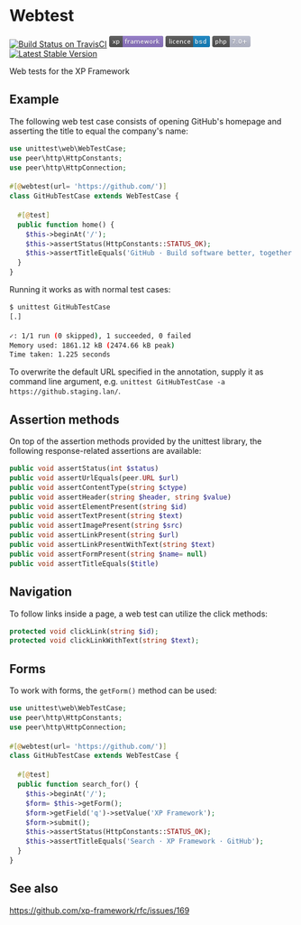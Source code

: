 Webtest
=======

[![Build Status on TravisCI](https://secure.travis-ci.org/xp-framework/webtest.svg)](http://travis-ci.org/xp-framework/webtest)
[![XP Framework Module](https://raw.githubusercontent.com/xp-framework/web/master/static/xp-framework-badge.png)](https://github.com/xp-framework/core)
[![BSD Licence](https://raw.githubusercontent.com/xp-framework/web/master/static/licence-bsd.png)](https://github.com/xp-framework/core/blob/master/LICENCE.md)
[![Requires PHP 7.0+](https://raw.githubusercontent.com/xp-framework/web/master/static/php-7_0plus.png)](http://php.net/)
[![Latest Stable Version](https://poser.pugx.org/xp-framework/webtest/version.png)](https://packagist.org/packages/xp-framework/webtest)

Web tests for the XP Framework

Example
-------
The following web test case consists of opening GitHub's homepage and asserting the title to equal the company's name:

```php
use unittest\web\WebTestCase;
use peer\http\HttpConstants;
use peer\http\HttpConnection;

#[@webtest(url= 'https://github.com/')]
class GitHubTestCase extends WebTestCase {

  #[@test]
  public function home() {
    $this->beginAt('/');
    $this->assertStatus(HttpConstants::STATUS_OK);
    $this->assertTitleEquals('GitHub · Build software better, together.');
  }
}
```

Running it works as with normal test cases:

```sh
$ unittest GitHubTestCase
[.]

✓: 1/1 run (0 skipped), 1 succeeded, 0 failed
Memory used: 1861.12 kB (2474.66 kB peak)
Time taken: 1.225 seconds
```

To overwrite the default URL specified in the annotation, supply it as command line argument, e.g. `unittest GitHubTestCase -a https://github.staging.lan/`.

Assertion methods
-----------------
On top of the assertion methods provided by the unittest library, the following response-related assertions are available:

```php
public void assertStatus(int $status)
public void assertUrlEquals(peer.URL $url)
public void assertContentType(string $ctype)
public void assertHeader(string $header, string $value)
public void assertElementPresent(string $id)
public void assertTextPresent(string $text)
public void assertImagePresent(string $src)
public void assertLinkPresent(string $url)
public void assertLinkPresentWithText(string $text)
public void assertFormPresent(string $name= null)
public void assertTitleEquals($title)
```

Navigation
----------
To follow links inside a page, a web test can utilize the click methods:

```php
protected void clickLink(string $id);
protected void clickLinkWithText(string $text);
```

Forms
-----
To work with forms, the `getForm()` method can be used:

```php
use unittest\web\WebTestCase;
use peer\http\HttpConstants;
use peer\http\HttpConnection;

#[@webtest(url= 'https://github.com/')]
class GitHubTestCase extends WebTestCase {

  #[@test]
  public function search_for() {
    $this->beginAt('/');
    $form= $this->getForm();
    $form->getField('q')->setValue('XP Framework');
    $form->submit();
    $this->assertStatus(HttpConstants::STATUS_OK);
    $this->assertTitleEquals('Search · XP Framework · GitHub');
  }
}
```

See also
--------
https://github.com/xp-framework/rfc/issues/169